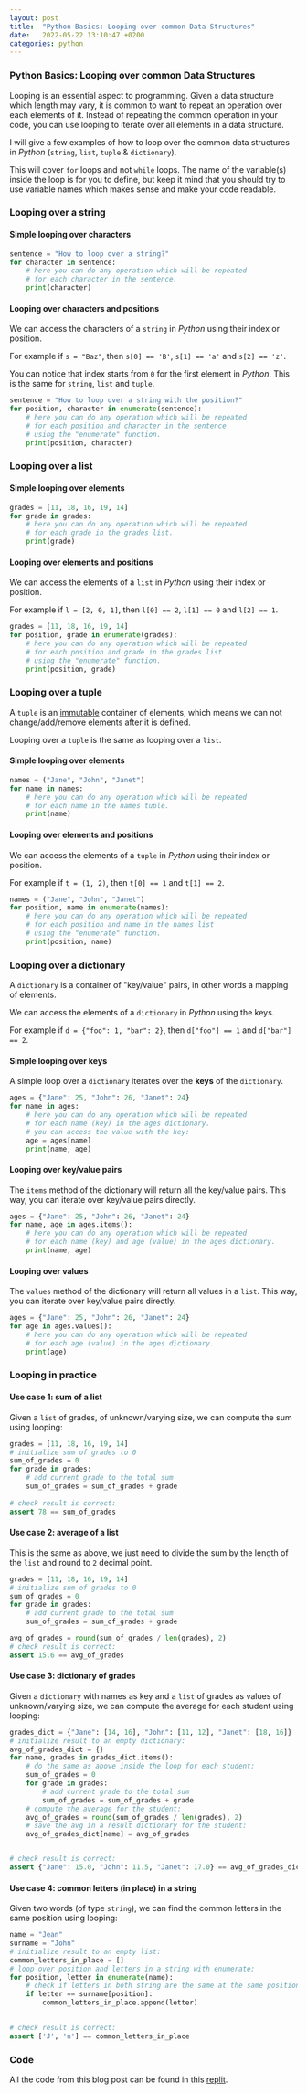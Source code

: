 ```yaml
---
layout: post
title:  "Python Basics: Looping over common Data Structures"
date:   2022-05-22 13:10:47 +0200
categories: python
---
```

### Python Basics: Looping over common Data Structures

Looping is an essential aspect to programming.
Given a data structure which length may vary, it is common to want to repeat an operation over each elements of it.
Instead of repeating the common operation in your code, you can use looping to iterate over all elements in a data structure.

I will give a few examples of how to loop over the common data structures in _Python_ (`string`, `list`, `tuple` & `dictionary`).

This will cover `for` loops and not `while` loops.
The name of the variable(s) inside the loop is for you to define, but keep it mind that you should try to use variable names which makes sense and make your code readable.
### Looping over a string

#### Simple looping over characters
```python
sentence = "How to loop over a string?"
for character in sentence:
    # here you can do any operation which will be repeated
    # for each character in the sentence.
    print(character)
```


#### Looping over characters and positions
We can access the characters of a `string` in _Python_ using their index or position. 

For example if `s = "Baz"`, then `s[0] == 'B'`, `s[1] == 'a'` and `s[2] == 'z'`.

You can notice that index starts from `0` for the first element in _Python_.
This is the same for `string`, `list` and `tuple`.
```python
sentence = "How to loop over a string with the position?"
for position, character in enumerate(sentence):
    # here you can do any operation which will be repeated
    # for each position and character in the sentence 
    # using the "enumerate" function.
    print(position, character)
```

### Looping over a list
#### Simple looping over elements
```python
grades = [11, 18, 16, 19, 14]
for grade in grades:
    # here you can do any operation which will be repeated
    # for each grade in the grades list.
    print(grade)
```

#### Looping over elements and positions
We can access the elements of a `list` in _Python_ using their index or position.

For example if `l = [2, 0, 1]`, then `l[0] == 2`, `l[1] == 0` and `l[2] == 1`.
```python
grades = [11, 18, 16, 19, 14]
for position, grade in enumerate(grades):
    # here you can do any operation which will be repeated
    # for each position and grade in the grades list 
    # using the "enumerate" function.
    print(position, grade)
```

### Looping over a tuple
A `tuple` is an [immutable](https://www.merriam-webster.com/dictionary/immutable) container of elements, which means we can not change/add/remove elements after it is defined.

Looping over a `tuple` is the same as looping over a `list`.
#### Simple looping over elements
```python
names = ("Jane", "John", "Janet")
for name in names:
    # here you can do any operation which will be repeated
    # for each name in the names tuple.
    print(name)
```

#### Looping over elements and positions
We can access the elements of a `tuple` in _Python_ using their index or position.

For example if `t = (1, 2)`, then `t[0] == 1` and `t[1] == 2`.
```python
names = ("Jane", "John", "Janet")
for position, name in enumerate(names):
    # here you can do any operation which will be repeated
    # for each position and name in the names list 
    # using the "enumerate" function.
    print(position, name)
```

### Looping over a dictionary
A `dictionary` is a container of "key/value" pairs, in other words a mapping of elements.

We can access the elements of a `dictionary` in _Python_ using the keys.

For example if `d = {"foo": 1, "bar": 2}`, then `d["foo"] == 1` and `d["bar"] == 2`.
#### Simple looping over keys
A simple loop over a `dictionary` iterates over the **keys** of the `dictionary`.
```python
ages = {"Jane": 25, "John": 26, "Janet": 24}
for name in ages:
    # here you can do any operation which will be repeated
    # for each name (key) in the ages dictionary.
    # you can access the value with the key:
    age = ages[name]
    print(name, age)
```

#### Looping over key/value pairs
The `items` method of the dictionary will return all the key/value pairs.
This way, you can iterate over key/value pairs directly.
```python
ages = {"Jane": 25, "John": 26, "Janet": 24}
for name, age in ages.items():
    # here you can do any operation which will be repeated
    # for each name (key) and age (value) in the ages dictionary.
    print(name, age)
```

#### Looping over values
The `values` method of the dictionary will return all values in a `list`.
This way, you can iterate over key/value pairs directly.
```python
ages = {"Jane": 25, "John": 26, "Janet": 24}
for age in ages.values():
    # here you can do any operation which will be repeated
    # for each age (value) in the ages dictionary.
    print(age)
```

### Looping in practice

#### Use case 1: sum of a list
Given a `list` of grades, of unknown/varying size, we can compute the sum using looping:
```python
grades = [11, 18, 16, 19, 14]
# initialize sum of grades to 0
sum_of_grades = 0
for grade in grades:
    # add current grade to the total sum
    sum_of_grades = sum_of_grades + grade
    
# check result is correct:
assert 78 == sum_of_grades
```

#### Use case 2: average of a list
This is the same as above, we just need to divide the sum by the length of the `list` and round to `2` decimal point.
```python
grades = [11, 18, 16, 19, 14]
# initialize sum of grades to 0
sum_of_grades = 0
for grade in grades:
    # add current grade to the total sum
    sum_of_grades = sum_of_grades + grade

avg_of_grades = round(sum_of_grades / len(grades), 2)
# check result is correct:
assert 15.6 == avg_of_grades
```

#### Use case 3: dictionary of grades
Given a `dictionary` with names as key and a `list` of grades as values of unknown/varying size, we can compute the average for each student using looping:
```python
grades_dict = {"Jane": [14, 16], "John": [11, 12], "Janet": [18, 16]}
# initialize result to an empty dictionary:
avg_of_grades_dict = {}
for name, grades in grades_dict.items():
    # do the same as above inside the loop for each student:
    sum_of_grades = 0
    for grade in grades:
        # add current grade to the total sum
        sum_of_grades = sum_of_grades + grade
    # compute the average for the student:
    avg_of_grades = round(sum_of_grades / len(grades), 2)
    # save the avg in a result dictionary for the student:
    avg_of_grades_dict[name] = avg_of_grades


# check result is correct:
assert {"Jane": 15.0, "John": 11.5, "Janet": 17.0} == avg_of_grades_dict
```
#### Use case 4: common letters (in place) in a string
Given two words (of type `string`), we can find the common letters in the same position using looping:
```python
name = "Jean"
surname = "John"
# initialize result to an empty list:
common_letters_in_place = []
# loop over position and letters in a string with enumerate:
for position, letter in enumerate(name):
    # check if letters in both string are the same at the same position:
    if letter == surname[position]:
        common_letters_in_place.append(letter)

        
# check result is correct:
assert ['J', 'n'] == common_letters_in_place
```

### Code
All the code from this blog post can be found in this [replit](https://replit.com/@19Eric/Python-Basics-Looping-over-common-Data-Structures?v=1#main.py).

